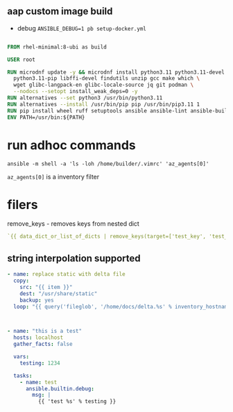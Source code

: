 ## aap custom image build

- debug `ANSIBLE_DEBUG=1 pb setup-docker.yml`

```Dockerfile

FROM rhel-minimal:8-ubi as build

USER root

RUN microdnf update -y && microdnf install python3.11 python3.11-devel \
  python3.11-pip libffi-devel findutils unzip gcc make which \
  wget glibc-langpack-en glibc-locale-source jq git podman \
  --nodocs --setopt install_weak_deps=0 -y
RUN alternatives --set python3 /usr/bin/python3.11
RUN alternatives --install /usr/bin/pip pip /usr/bin/pip3.11 1
RUN pip install wheel ruff setuptools ansible ansible-lint ansible-builder pytest
ENV PATH=/usr/bin:${PATH}

```

# run adhoc commands

`ansible -m shell -a 'ls -loh /home/builder/.vimrc' 'az_agents[0]'`

`az_agents[0]` is a inventory filter

# filers

remove_keys - removes keys from nested dict

```yaml
`{{ data_dict_or_list_of_dicts | remove_keys(target=['test_key', 'test_key2']) }}`
```

## string interpolation supported

```yaml
- name: replace static with delta file
  copy:
    src: "{{ item }}"
    dest: "/usr/share/static"
    backup: yes
  loop: "{{ query('fileglob', '/home/docs/delta.%s' % inventory_hostname) }}"   <<<<<<<<<<<<<<<<<<<<<<



- name: "this is a test"
  hosts: localhost
  gather_facts: false

  vars:
    testing: 1234

  tasks:
    - name: test
      ansible.builtin.debug:
        msg: |
          {{ 'test %s' % testing }}

```
